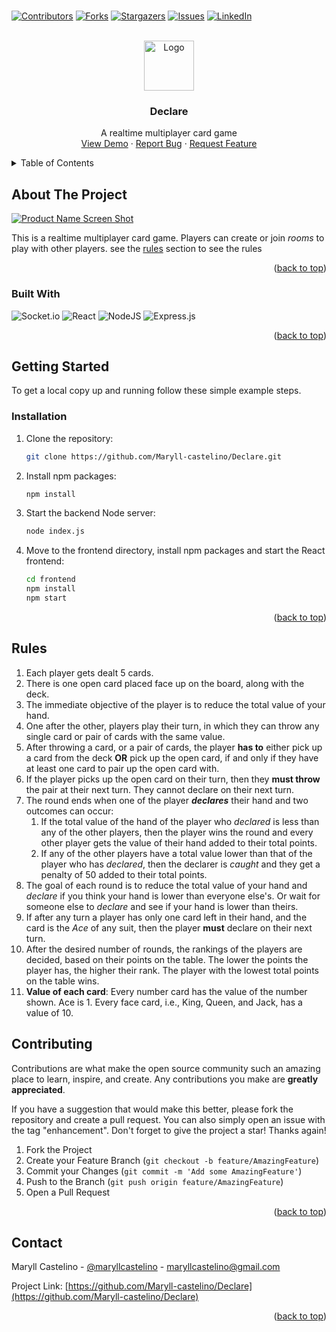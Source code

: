 <h1><div id="top"></div></h1>

[![Contributors][contributors-shield]][contributors-url]
[![Forks][forks-shield]][forks-url]
[![Stargazers][stars-shield]][stars-url]
[![Issues][issues-shield]][issues-url]
[![LinkedIn][linkedin-shield]][linkedin-url]

<!-- PROJECT LOGO -->
<br />
<div align="center">
  <a href="https://github.com/Maryll-castelino/Declare">
    <img src="images/logo.png" alt="Logo" width="80" height="80">
  </a>

<h3 align="center">Declare</h3>

  <p align="center">
    A realtime multiplayer card game
    <br />
    <a href="https://declare-production.up.railway.app/" target="_blank">View Demo</a>
    ·
    <a href="https://github.com/Maryll-castelino/Declare/issues">Report Bug</a>
    ·
    <a href="https://github.com/Maryll-castelino/Declare/issues">Request Feature</a>
  </p>
</div>



<!-- TABLE OF CONTENTS -->
<details>
  <summary>Table of Contents</summary>
  <ol>
    <li>
      <a href="#about-the-project">About The Project</a>
      <ul>
        <li><a href="#built-with">Built With</a></li>
      </ul>
    </li>
    <li>
      <a href="#getting-started">Getting Started</a>
      <ul>
        <li><a href="#installation">Installation</a></li>
      </ul>
    </li>
    <li><a href="#Rules">Rules</a></li>
    <li><a href="#contributing">Contributing</a></li>
    <li><a href="#contact">Contact</a></li>
  </ol>
</details>



<!-- ABOUT THE PROJECT -->
## About The Project

[![Product Name Screen Shot][product-screenshot]](https://castelinos-card-game.herokuapp.com/)

This is a realtime multiplayer card game. Players can create or join *rooms* to play with other players. see the [rules](#rules) section to see the rules

<p align="right">(<a href="#top">back to top</a>)</p>



### Built With

![Socket.io](https://img.shields.io/badge/Socket.io-black?style=for-the-badge&logo=socket.io&badgeColor=010101)
![React](https://img.shields.io/badge/react-%2320232a.svg?style=for-the-badge&logo=react&logoColor=%2361DAFB)
![NodeJS](https://img.shields.io/badge/node.js-6DA55F?style=for-the-badge&logo=node.js&logoColor=white)
![Express.js](https://img.shields.io/badge/express.js-%23404d59.svg?style=for-the-badge&logo=express&logoColor=%2361DAFB)

<p align="right">(<a href="#top">back to top</a>)</p>



<!-- GETTING STARTED -->
## Getting Started

To get a local copy up and running follow these simple example steps.


### Installation

1. Clone the repository:
   ```sh
   git clone https://github.com/Maryll-castelino/Declare.git
   ```
2. Install npm packages:
   ```sh
   npm install
   ```
3. Start the backend Node server:
   ```sh
   node index.js
   ```
4. Move to the frontend directory, install npm packages and start the React frontend:
   ```sh
   cd frontend
   npm install
   npm start
   ```

<p align="right">(<a href="#top">back to top</a>)</p>

## Rules
1. Each player gets dealt 5 cards.
2. There is one open card placed face up on the board, along with the deck.
3. The immediate objective of the player is to reduce the total value of your hand.
4. One after the other, players play their turn, in which they can throw any single card or pair of cards with the same value.
5. After throwing a card, or a pair of cards, the player **has to** either pick up a card from the deck **OR** pick up the open card, if and only if they have at least one card to pair up the open card with.
6. If the player picks up the open card on their turn, then they **must throw** the pair at their next turn. They cannot declare on their next turn.
7. The round ends when one of the player ***declares*** their hand and two outcomes can occur:
    1. If the total value of the hand of the player who *declared* is less than any of the other players, then the player wins the round and every other player gets the value of their hand added to their total points.
    2. If any of the other players have a total value lower than that of the player who has *declared*, then the declarer is *caught* and they get a penalty of 50 added to their total points.
8. The goal of each round is to reduce the total value of your hand and *declare* if you think your hand is lower than everyone else's. Or wait for someone else to *declare* and see if your hand is lower than theirs.
9. If after any turn a player has only one card left in their hand, and the card is the *Ace* of any suit, then the player **must** declare on their next turn.
10. After the desired number of rounds, the rankings of the players are decided, based on their points on the table. The lower the points the player has, the higher their rank. The player with the lowest total points on the table wins.
11. **Value of each card**: Every number card has the value of the number shown. Ace is 1. Every face card, i.e., King, Queen, and Jack, has a value of 10.

## Contributing

Contributions are what make the open source community such an amazing place to learn, inspire, and create. Any contributions you make are **greatly appreciated**.

If you have a suggestion that would make this better, please fork the repository and create a pull request. You can also simply open an issue with the tag "enhancement".
Don't forget to give the project a star! Thanks again!

1. Fork the Project
2. Create your Feature Branch (`git checkout -b feature/AmazingFeature`)
3. Commit your Changes (`git commit -m 'Add some AmazingFeature'`)
4. Push to the Branch (`git push origin feature/AmazingFeature`)
5. Open a Pull Request

<p align="right">(<a href="#top">back to top</a>)</p>



<!-- CONTACT -->
## Contact

Maryll Castelino - [@maryllcastelino](https://twitter.com/@maryllcastelino) - maryllcastelino@gmail.com

Project Link: [https://github.com/Maryll-castelino/Declare](https://github.com/Maryll-castelino/Declare)

<p align="right">(<a href="#top">back to top</a>)</p>


<!-- MARKDOWN LINKS & IMAGES -->
<!-- https://www.markdownguide.org/basic-syntax/#reference-style-links -->
[contributors-shield]: https://img.shields.io/github/contributors/Maryll-castelino/Declare.svg?style=for-the-badge
[contributors-url]: https://github.com/Maryll-castelino/Declare/contributors
[forks-shield]: https://img.shields.io/github/forks/Maryll-castelino/Declare.svg?style=for-the-badge
[forks-url]: https://github.com/Maryll-castelino/Declare/network/members
[stars-shield]: https://img.shields.io/github/stars/Maryll-castelino/Declare.svg?style=for-the-badge
[stars-url]: https://github.com/Maryll-castelino/Declare/stargazers
[issues-shield]: https://img.shields.io/github/issues/Maryll-castelino/Declare.svg?style=for-the-badge
[issues-url]: https://github.com/Maryll-castelino/Declare/issues
[linkedin-shield]: https://img.shields.io/badge/-LinkedIn-black.svg?style=for-the-badge&logo=linkedin&colorB=555
[linkedin-url]: https://linkedin.com/in/maryll-castelino-364085192/
[product-screenshot]: images/screenshot.png
